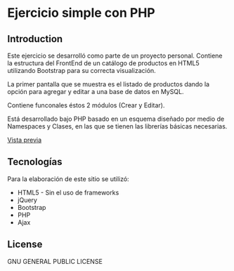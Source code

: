 # Ejercicio simple con PHP

## Introduction
Este ejercicio se desarrolló como parte de un proyecto personal. Contiene la estructura del FrontEnd de un catálogo de productos en HTML5 utilizando Bootstrap para su correcta visualización.

La primer pantalla que se muestra es el listado de productos dando la opción para agregar y editar a una base de datos en MySQL.

Contiene funconales éstos 2 módulos (Crear y Editar).

Está desarrollado bajo PHP basado en un esquema diseñado por medio de Namespaces y Clases, en las que se tienen las librerías básicas necesarias.

[Vista previa]

## Tecnologías

Para la elaboración de este sitio se utilizó:

* HTML5 - Sin el uso de frameworks
* jQuery
* Bootstrap
* PHP
* Ajax

## License

GNU GENERAL PUBLIC LICENSE

[//]: # (These are reference links used in the body of this note and get stripped out when the markdown processor does its job. There is no need to format nicely because it shouldn't be seen. Thanks SO - http://stackoverflow.com/questions/4823468/store-comments-in-markdown-syntax)
[Vista previa]: <https://unobinario.com/cmj/ejemplo_basico/>
